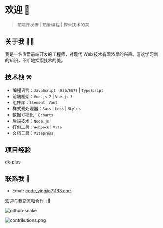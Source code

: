 # 欢迎 👏

> 前端开发者 | 热爱编程 | 探索技术的美

## 关于我 👦🏼

我是一名热爱前端开发的工程师，对现代 Web 技术有着浓厚的兴趣。喜欢学习新的知识，不断地探索技术的美。

## 技术栈 ⚒️

- 编程语言：`JavaScript (ES6/ES7)` | `TypeScript`
- 前端框架：`Vue.js 2` | `Vue.js 3`
- 组件库：`Element` | `Vant`
- 样式预处理器：`Sass` | `Less` | `Stylus`
- 数据可视化：`Echarts`
- 后端技术：`Node.js`
- 打包工具：`Webpack` | `Vite`
- 文档工具：`Vitepress` 

## 项目经验

[dk-plus](https://dk-plus.com/en/)

## 联系我 📮

- Email: code_yingjie@163.com

欢迎与我交流和合作！🤝

<picture>
  <source media="(prefers-color-scheme: light)" srcset="./dist/github-user-contribution-light.svg" />
  <source media="(prefers-color-scheme: dark)" srcset="./dist/github-user-contribution-dark.svg" />
  <img alt="github-snake" src="./dist/github-snake.svg" />
</picture>

![contributions.png](./dist/contributions.png)